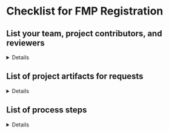 # Checklist for FMP Registration

## List your team, project contributors, and reviewers
<details>

### Product Team
- OCTO-DE Product Lead: Premal Shah
- Product Manager: Mary Wang
- FE Engineer: Rachel Eiting
- BE Engineer: Bryan Alexander
- Designer: Brian Wilke
- Researcher: Rachael Penfil, Steven Straily
- Slack channel: #ivc-forms
- GitHub tag: 

</details>

## List of project artifacts for requests

<details>

- [Collaboration cycle intake](https://app.zenhub.com/workspaces/ivc-forms-652da2d3f0ae4c0016bfb109/issues/gh/department-of-veterans-affairs/va.gov-team/74178)
- [CAIA intake](https://app.zenhub.com/workspaces/ivc-forms-652da2d3f0ae4c0016bfb109/issues/gh/department-of-veterans-affairs/va.gov-team/74190)
  - [IA design](https://github.com/department-of-veterans-affairs/va.gov-team/blob/master/products/information-architecture/ia-design-docs/foreign-medical-program-registration.md)
  - [IA tracker](https://app.zenhub.com/workspaces/ivc-forms-652da2d3f0ae4c0016bfb109/issues/gh/department-of-veterans-affairs/va.gov-team/75464)
- [Product outline](https://github.com/department-of-veterans-affairs/va.gov-team/blob/master/products/health-care/foreign-medical-program/10-7959f-1/10-7959f-1%20product%20outline.md)
- [Designs](https://www.figma.com/design/PzB1F5TYuBK5KQgPbuhAwH?fuid=1327362173304198026&prev-plan-id=1327362175468449563&prev-plan-type=team&prev-selected-view=recentsAndSharing&prev-tab=recently-viewed)
- [Research plan](https://github.com/department-of-veterans-affairs/va.gov-team/blob/master/products/health-care/foreign-medical-program/10-7959f-1/research/users/research-plan.md)
- [Conversation guide](https://github.com/department-of-veterans-affairs/va.gov-team/blob/master/products/health-care/foreign-medical-program/10-7959f-1/research/users/conversation-guide.md)
- [Analytics implementation request](https://app.zenhub.com/workspaces/ivc-forms-652da2d3f0ae4c0016bfb109/issues/gh/department-of-veterans-affairs/va.gov-team/77616)
- [Domo dashboard request](https://github.com/department-of-veterans-affairs/va.gov-team/issues/86028#issuecomment-2173645173)
- Authenticated test-user logins, when applicable. **_Do not put staging credentials in your va.gov-team ticket; store or reference them in a .md file in the va.gov-team-sensitive repository_**
- Product URL(s)
     - [FMP registration form url](https://staging.va.gov/health-care/foreign-medical-program/register-form-10-7959f-1/)
- TestRail 
     - [Test cases](https://dsvavsp.testrail.io/index.php?/suites/view/2993&group_by=cases:section_id&group_order=asc&display_deleted_cases=0)
     - [Test plans](https://dsvavsp.testrail.io/index.php?/runs/overview/77)
- Accessibility Testing ticket: to come
- Technical diagrams (architecture diagram, sequence diagram)
- Any new publicly-exposed endpoints
- Any new interactions with dependent VA backends
- [Release plan](https://github.com/department-of-veterans-affairs/va.gov-team/blob/master/products/health-care/foreign-medical-program/10-7959f-1/fmp-registration-release-plan.md)
- Product guide for contact center: draft to be added

</details>
     
## List of process steps

<details>


- [x] Discovery
     - [ ] Does the solution require engagement with downstream system
          - [ ] Is there a data change, and can the downstream system accept the data?
- [x] Create Epic to identify the problem and solution
- [x] Create corresponding stories to align with the work needed (start with this list!)
- [x] Initial design
     - [x] Lo-Fi design ideas
     - [x] Presentation and agreement with the team on direction
          - [x] Confirm Frontend and Backend efforts
     - [x] Presentation to Stakeholders and downstream system representatives
- [x] Submit Collaboration Cycle request ticket
- [x] Schedule Design Intent review - Refer back to the initial Collaboration Cycle Request ticket
     - [x] Present design and obtain feedback
- [x] Request Content & IA review - Refer back to the initial Collaboration Cycle Request ticket
- [x] Finalize design with feedback
     - [x] Present to team, stakeholders and any other interested parties
- [x] Create prototype or basic working functionality in environments
     - [x] The team can determine the best path, used for research
- [x] Create Research Plan and Conversation Guide
- [x] Schedule Midpoint Review - Refer back to the initial Collaboration Cycle Request ticket
- [x] Request Research Review - Refer back to the initial Collaboration Cycle Request ticket
- [x] Schedule research sessions with Perigean
- [x] Conduct research sessions
     - [x] Synthesize research findings
     - [x] Review findings with the team
     - [x] Make any necessary tickets/changes for design
- [x] Create Use Cases
     - [ ] **Identify test users**
- [x] Create Release Plan
- [x] Complete development
     - [x] Engineers work with Designers on any questions/clarifications
     - [x] Present to team for validation
     - [x] Present to Stakeholders for validation
- [ ] **Engage downstream system team for End-to-End QA coordination**
     - [x] Create E2E use cases and document results
     - [ ] **Obtain signoff from downstream system team**
- [ ] **Request Analytics review - Refer back to the initial Collaboration Cycle Request ticket**
- [ ] Complete QA and Accessibility QA
     - [ ] Complete QA with feature toggle enabled and disabled to confirm toggle effectiveness (Reference [Testing process notes](https://github.com/department-of-veterans-affairs/va.gov-team/blob/master/products/health-care/application/va-application/10-10EZ%20Form/Testing%20with%20the%20Feature%20Toggle.md))
     - [ ] [Accessbility QA ticket template](https://github.com/department-of-veterans-affairs/va.gov-team/issues/new?assignees=briandeconinck&labels=a11y-testing&template=a11y-testing.yaml&title=Accessibility+Testing+for+%5BTeam+Name%2C+Product+Name%2C+Feature+Name%5D)
- [ ] **Request Staging Review - Refer back to the initial Collaboration Cycle Request ticket**
     - [ ] **Review findings with the team**
     - [ ] **Create tickets for work to be completed before launch**
- [x] Create Usability and/or UAT research plan and conversation guide
- [x] Request Research Plan review
- [x] Schedule Usability/UAT sessions with Perigean
- [x] Conduct Usability/UAT sessions
     - [x] Synthesize research findings, if needed (not usually needed for UAT)
     - [x] Review findings with the team
     - [x] Make any necessary tickets/changes for design and/or development
- [x] Complete any Design and/or Development work from Usability/UAT sessions
- [x] Update Error matrix documentation with any new error states
- [x] Update any FE and/or BE Engineering documentation
- [x] Request Privacy, Security, Infrastructure readiness review - Refer back to the initial Collaboration Cycle Request ticket
- [ ] **Update Contact Center guide**
     - [ ] **Coordinate with IVC Contact Center**
      - [ ] **Submit Contact Center guide review ticket**
- [ ] **Update Release Plan**
     - [ ] **Include E2E test results & signoff**
- [ ] Schedule or close all remaining tickets
     - Some tickets may be backlogged for future work, as they were not required to launch
- [ ] **Coordinate with CAIA**
     - [ ] confirmation email review [ticket](https://app.zenhub.com/workspaces/ivc-forms-652da2d3f0ae4c0016bfb109/issues/gh/department-of-veterans-affairs/va.gov-team/89338)
     - [ ] react widget [ticket](https://github.com/department-of-veterans-affairs/va.gov-team/issues/88012#issuecomment-2256789193)
     - [ ] **Coordinate with VA Notify**
- [ ] **Conduct Launch Go/No Go with the team**
     - [ ] **Review this checklist**
     - [ ] **Review Release Plan**
- [ ] **Launch in a phased manner, according to Release Plan**
- [ ] **Continuous check-ins with downstream system**
- [x] Conduct Usability/UAT sessions
     - [x] Synthesize research findings, if needed (not usually needed for UAT)
     - [x] Review findings with the team
     - [x] Make any necessary tickets for design and/or development
- [ ] Impact review session to present the impact that the change has had on the product (~1 month after 100% launch)


</details>
